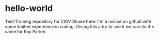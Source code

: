 # hello-world
Test/Training repository for CIOV
Shane here. I'm a novice on github with some limited experience in coding.
Giving this a try to see if we can do the same for Ray Parker.

